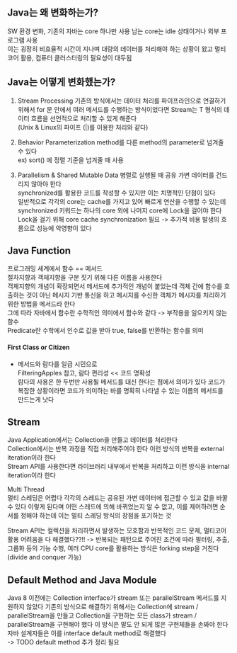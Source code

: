 ## Java는 왜 변화하는가?

SW 환경 변화, 기존의 자바는 core 하나만 사용 남는 core는 idle 상태이거나 외부 프로그램 사용
<br>이는 굉장히 비효율적 시간이 지나며 대량의 데이터를 처리해야 하는 상황이 왔고 멀티코어 활용, 컴퓨터 클러스터링의 필요성이 대두됨

## Java는 어떻게 변화했는가?

1. Stream Processing 기존의 방식에서는 데이터 처리를 파이프라인으로 연결하기 위해서 for 문 안에서 여러 메서드를 수행하는 방식이었다면 Stream<T>는 T 형식의 데이터 흐름을 선언적으로 처리할
   수 있게 해준다
   <br>(Unix & Linux의 파이프 (|)를 이용한 처리와 같다)

2. Behavior Parameterization method를 다른 method의 parameter로 넘겨줄 수 있다
   <br>ex) sort() 에 정렬 기준을 넘겨줄 때 사용

3. Parallelism & Shared Mutable Data 병렬로 실행될 때 공유 가변 데이터를 건드리지 않아야 한다
   <br>synchronized를 활용한 코드를 작성할 수 있지만 이는 치명적인 단점이 있다
   <br>일반적으로 각각의 core는 cache를 가지고 있어 빠르게 연산을 수행할 수 있는데 synchronized 키워드는 하나의 core 외에 나머지 core에 Lock을 걸어야 한다 Lock을 걸기 위해
   core cache synchronization 필요 -> 추가적 비용 발생의 흐름으로 성능에 악영향이 있다

## Java Function

프로그래밍 세계에서 함수 == 메서드
<br>절차지향과 객체지향을 구분 짓기 위해 다른 이름을 사용한다
<br>객체지향의 개념이 확장되면서 메서드에 추가적인 개념이 붙었는데 객체 간에 함수를 호출하는 것이 아닌 메시지 기반 통신을 하고 메시지를 수신한 객체가 메시지를 처리하기 위한 방법을 메서드라 한다
<br>그에 따라 자바에서 함수란 수학적인 의미에서 함수와 같다 -> 부작용을 일으키지 않는 함수
<br>Predicate란 수학에서 인수로 값을 받아 true, false를 반환하는 함수를 의미

#### First Class or Citizen

- 메서드와 람다를 일급 시민으로
  <br>FilteringApples 참고, 람다 편리성 << 코드 명확성
  <br>람다의 사용은 한 두번만 사용될 메서드를 대신 한다는 점에서 의미가 있다 코드가 복잡한 상황이라면 코드가 의미하는 바를 명확히 나타낼 수 있는 이름의 메서드를 만드는게 낫다

## Stream

Java Application에서는 Collection을 만들고 데이터를 처리한다
<br>Collection에서는 반복 과정을 직접 처리해주어야 한다 이런 방식의 반복을 external iteration이라 한다
<br> Stream API를 사용한다면 라이브러리 내부에서 반복을 처리하고 이런 방식을 internal iteration이라 한다

Multi Thread
<br>멀티 스레딩은 어렵다 각각의 스레드는 공유된 가변 데이터에 접근할 수 있고 값을 바꿀 수 있다 이렇게 된다며 어떤 스레드에 의해 바뀌었는지 알 수 없고, 이를 제어하려면 순서를 정해야 하는데 이는 멀티 스레딩
방식의 장점을 포기하는 것

Stream API는 컬렉션을 처리하면서 발생하는 모호함과 반복적인 코드 문제, 멀티코어 활용 어려움을 다 해결했다??!!
-> 반복되는 패턴으로 주어진 조건에 따라 필터링, 추출, 그룹화 등의 기능 수행, 여러 CPU core를 활용하는 방식은 forking step을 거친다 (divide and conquer 가능)

## Default Method and Java Module

Java 8 이전에는 Collection interface가 stream 또는 parallelStream 메서드를 지원하지 않았다 기존의 방식으로 해결하기 위해서는 Collection에 stream /
parallelStream을 만들고 Collection을 구현하는 모든 class가 stream / parallelStream을 구현해야 했다 이 방식은 말도 안 되게 많은 구현체들을 손봐야 한다
<br>자바 설계자들은 이를 interface default method로 해결했다
<br>-> TODO default method 추가 정리 필요
